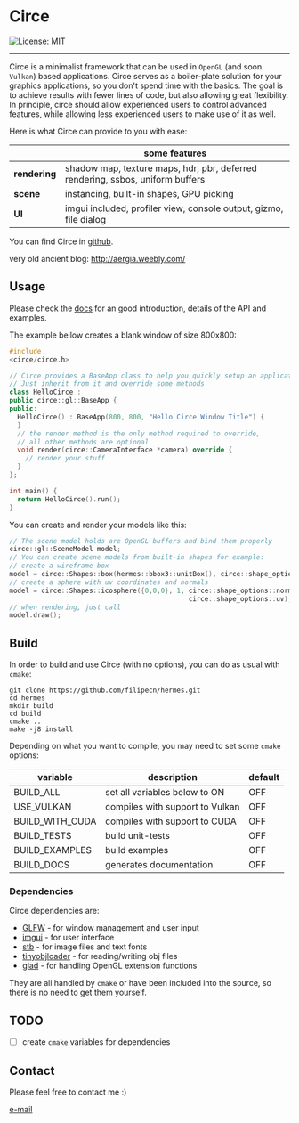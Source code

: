 # Circe

[![License: MIT](https://img.shields.io/badge/License-MIT-yellow.svg)](https://opensource.org/licenses/MIT)

---

Circe is a minimalist framework that can be used in `OpenGL` (and soon `Vulkan`) based applications. Circe serves as a
boiler-plate solution for your graphics applications, so you don't spend time with the basics. The goal is to achieve
results with fewer lines of code, but also allowing great flexibility. In principle, circe should allow experienced
users to control advanced features, while allowing less experienced users to make use of it as well.

Here is what Circe can provide to you with ease:

|  | some features |
|--------------|--------|
| **rendering**     | shadow map, texture maps, hdr, pbr, deferred rendering, ssbos, uniform buffers |
| **scene**     |  instancing, built-in shapes, GPU picking |
| **UI**     | imgui included, profiler view, console output, gizmo, file dialog  |

You can find Circe in [github](https://github.com/filipecn/circe).

very old ancient blog: http://aergia.weebly.com/

## Usage

Please check the [docs]() for an good introduction, details of the API and examples. 

The example bellow creates a blank window of size 800x800:

```c++
#include
<circe/circe.h>

// Circe provides a BaseApp class to help you quickly setup an application
// Just inherit from it and override some methods
class HelloCirce :
public circe::gl::BaseApp {
public:
  HelloCirce() : BaseApp(800, 800, "Hello Circe Window Title") {
  }
  // the render method is the only method required to override,
  // all other methods are optional
  void render(circe::CameraInterface *camera) override {
    // render your stuff
  }
};

int main() {
  return HelloCirce().run();
}
```

You can create and render your models like this:

```c++
// The scene model holds are OpenGL buffers and bind them properly
circe::gl::SceneModel model;
// You can create scene models from built-in shapes for example:
// create a wireframe box
model = circe::Shapes::box(hermes::bbox3::unitBox(), circe::shape_options::wireframe);
// create a sphere with uv coordinates and normals
model = circe::Shapes::icosphere({0,0,0}, 1, circe::shape_options::normals |
                                             circe::shape_options::uv);
// when rendering, just call
model.draw();
```

## Build

In order to build and use Circe (with no options), you can do as usual with `cmake`:

```shell
git clone https://github.com/filipecn/hermes.git
cd hermes
mkdir build
cd build
cmake ..
make -j8 install
```

Depending on what you want to compile, you may need to set some `cmake` options:

| variable | description | default  |
|--------------|--------|-----|
| BUILD_ALL  | set all variables below to ON | OFF |
| USE_VULKAN  | compiles with support to Vulkan | OFF |
| BUILD_WITH_CUDA  | compiles with support to CUDA | OFF |
| BUILD_TESTS  | build unit-tests | OFF |
| BUILD_EXAMPLES  | build examples | OFF |
| BUILD_DOCS  | generates documentation | OFF |

### Dependencies

Circe dependencies are:

- [GLFW](http://www.glfw.org) - for window management and user input
- [imgui](https://github.com/ocornut/imgui) - for user interface
- [stb](https://github.com/nothings/stb) - for image files and text fonts
- [tinyobjloader](https://github.com/tinyobjloader/tinyobjloader) - for reading/writing obj files
- [glad](https://github.com/Dav1dde/glad) - for handling OpenGL extension functions

They are all handled by `cmake` or have been included into the source, so there is no need to get them yourself.

## TODO

- [ ] create `cmake` variables for dependencies

## Contact

Please feel free to contact me :)

[e-mail](mailto:filipedecn@gmail.com)
